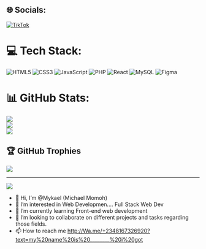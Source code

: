 
## 🌐 Socials:
[![TikTok](https://img.shields.io/badge/TikTok-%23000000.svg?logo=TikTok&logoColor=white)](https://tiktok.com/@https://www.tiktok.com/@mykaelllllllllll?_t=8aWM5lCoQ0E&_r=1)

# 💻 Tech Stack:
![HTML5](https://img.shields.io/badge/html5-%23E34F26.svg?style=for-the-badge&logo=html5&logoColor=white) ![CSS3](https://img.shields.io/badge/css3-%231572B6.svg?style=for-the-badge&logo=css3&logoColor=white) ![JavaScript](https://img.shields.io/badge/javascript-%23323330.svg?style=for-the-badge&logo=javascript&logoColor=%23F7DF1E) ![PHP](https://img.shields.io/badge/php-%23777BB4.svg?style=for-the-badge&logo=php&logoColor=white) ![React](https://img.shields.io/badge/react-%2320232a.svg?style=for-the-badge&logo=react&logoColor=%2361DAFB) ![MySQL](https://img.shields.io/badge/mysql-%2300f.svg?style=for-the-badge&logo=mysql&logoColor=white) 	![Figma](https://img.shields.io/badge/figma-%23F24E1E.svg?style=for-the-badge&logo=figma&logoColor=white)
# 📊 GitHub Stats:
![](https://github-readme-stats.vercel.app/api?username=Mykaelll&theme=dark&hide_border=false&include_all_commits=false&count_private=false)<br/>
![](https://github-readme-streak-stats.herokuapp.com/?user=Mykaelll&theme=dark&hide_border=false)<br/>
![](https://github-readme-stats.vercel.app/api/top-langs/?username=Mykaelll&theme=dark&hide_border=false&include_all_commits=false&count_private=false&layout=compact)

## 🏆 GitHub Trophies
![](https://github-profile-trophy.vercel.app/?username=Mykaelll&theme=radical&no-frame=false&no-bg=true&margin-w=4)

---
[![](https://visitcount.itsvg.in/api?id=Mykaelll&icon=0&color=0)](https://visitcount.itsvg.in)
- 👋 Hi, I’m @Mykael (Michael Momoh)
- 👀 I’m interested in Web Developmen.... Full Stack Web Dev
- 🌱 I’m currently learning Front-end web development 
- 💞️ I’m looking to collaborate on different projects and tasks regarding those fields.
- 📫 How to reach me 
http://Wa.me/+2348167326920?text=my%20name%20is%20________%20i%20got
<!---
Mykaelmoh/Mykaelmoh is a ✨ special ✨ repository because its `README.md` (this file) appears on your GitHub profile.
You can click the Preview link to take a look at your changes.
--->
